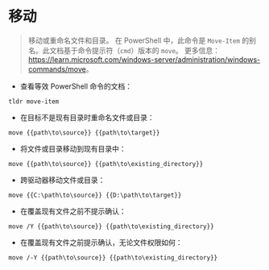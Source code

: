 # 移动

> 移动或重命名文件和目录。
> 在 PowerShell 中，此命令是 `Move-Item` 的别名。此文档基于命令提示符（`cmd`）版本的 `move`。
> 更多信息：<https://learn.microsoft.com/windows-server/administration/windows-commands/move>。

- 查看等效 PowerShell 命令的文档：

`tldr move-item`

- 在目标不是现有目录时重命名文件或目录：

`move {{path\to\source}} {{path\to\target}}`

- 将文件或目录移动到现有目录中：

`move {{path\to\source}} {{path\to\existing_directory}}`

- 跨驱动器移动文件或目录：

`move {{C:\path\to\source}} {{D:\path\to\target}}`

- 在覆盖现有文件之前不提示确认：

`move /Y {{path\to\source}} {{path\to\existing_directory}}`

- 在覆盖现有文件之前提示确认，无论文件权限如何：

`move /-Y {{path\to\source}} {{path\to\existing_directory}}`